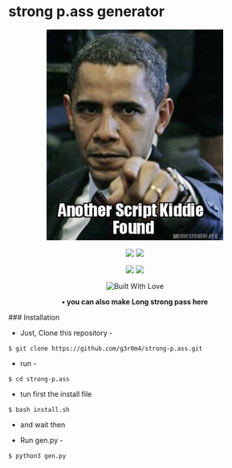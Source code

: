 # strong p.ass generator
<p align="center">
   <img src="sc.jpg" width="70%"/>
</p>
<p align="center">
<img src="https://img.shields.io/badge/Author-g3r0m4-cyan?style=flat-square">
<img src="https://img.shields.io/badge/script-name-strongp.ass-cyan?style=flat-square">
</p>
<p align="center">
<img src="https://img.shields.io/github/stars/g3r0m4/strong-p.ass?style=for-the-badge">
<img src="https://img.shields.io/badge/Version-1.0-green?style=for-the-badge">
</p>
<p align="center">
  <a><img title="Built With Love" src="https://forthebadge.com/images/badges/built-with-love.svg" ></a>
</p>
<p align="center">
<b>• you can also make Long strong pass here</b>
</p>
### Installation

- Just, Clone this repository -
```
$ git clone https://github.com/g3r0m4/strong-p.ass.git
```

- run - 
```
$ cd strong-p.ass
```
- tun first the install file
```
$ bash install.sh
```
- and wait then

- Run gen.py -
```
$ python3 gen.py
```
